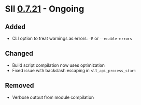 # Sll [0.7.21] - Ongoing

## Added

- CLI option to treat warnings as errors: `-E` or `--enable-errors`

## Changed

- Build script compilation now uses optimization
- Fixed issue with backslash escaping in `sll_api_process_start`

## Removed

- Verbose output from module compilation

[0.7.21]: https://github.com/sl-lang/sll/compare/sll-v0.7.20...main

